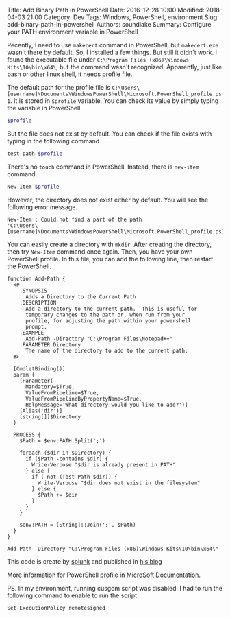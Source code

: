 Title: Add Binary Path in PowerShell
Date: 2016-12-28 10:00
Modified: 2018-04-03 21:00
Category: Dev
Tags: Windows, PowerShell, environment
Slug: add-binary-path-in-powershell
Authors: soundlake
Summary: Configure your PATH environment variable in PowerShell

Recently, I need to use `makecert` command in PowerShell, but `makecert.exe` wasn't
there by default. So, I installed a few things. But still it didn't work. I found
the executable file under `C:\Program Files (x86)\Windows Kits\10\bin\x64\`, but the
command wasn't recognized. Apparently, just like bash or other linux shell, it needs
profile file.

The default path for the profile file is
`C:\Users\[username]\Documents\WindowsPowerShell\Microsoft.PowerShell_profile.ps1`.
It is stored in `$profile` variable. You can check its value by simply typing the
variable in PowerShell.

```sh
$profile
```

But the file does not exist by default. You can check if the file exists with
typing in the following command.

```sh
test-path $profile
```

There's no `touch` command in PowerShell. Instead, there is `new-item` command.

```sh
New-Item $profile
```

However, the directory does not exist either by default. You will see the
following error message.
```
New-Item : Could not find a part of the path
'C:\Users\[username]\Documents\WindowsPowerShell\Microsoft.PowerShell_profile.ps1'.
```

You can easily create a directory with `mkdir`. After creating the directory,
then try `New-Item` command once again. Then, you have your own PowerShell
profile. In this file, you can add the following line, then restart the
PowerShell.

```
function Add-Path {
  <#
    .SYNOPSIS
      Adds a Directory to the Current Path
    .DESCRIPTION
      Add a directory to the current path.  This is useful for
      temporary changes to the path or, when run from your
      profile, for adjusting the path within your powershell
      prompt.
    .EXAMPLE
      Add-Path -Directory "C:\Program Files\Notepad++"
    .PARAMETER Directory
      The name of the directory to add to the current path.
  #>

  [CmdletBinding()]
  param (
    [Parameter(
      Mandatory=$True,
      ValueFromPipeline=$True,
      ValueFromPipelineByPropertyName=$True,
      HelpMessage='What directory would you like to add?')]
    [Alias('dir')]
    [string[]]$Directory
  )

  PROCESS {
    $Path = $env:PATH.Split(';')

    foreach ($dir in $Directory) {
      if ($Path -contains $dir) {
        Write-Verbose "$dir is already present in PATH"
      } else {
        if (-not (Test-Path $dir)) {
          Write-Verbose "$dir does not exist in the filesystem"
        } else {
          $Path += $dir
        }
      }
    }

    $env:PATH = [String]::Join(';', $Path)
  }
}

Add-Path -Directory "C:\Program Files (x86)\Windows Kits\10\bin\x64\"
```

This code is create by [splunk](https://github.com/adrianhall) and published in
[his blog](http://blogs.splunk.com/2013/07/29/powershell-profiles-and-add-path/)

More information for PowerShell profile in
[MicroSoft Documentation](https://technet.microsoft.com/en-us/library/2008.10.windowspowershell.aspx).

PS. In my environment, running cusgom script was disabled. I had to run the
following command to enable to run the script.
```sh
Set-ExecutionPolicy remotesigned
```
